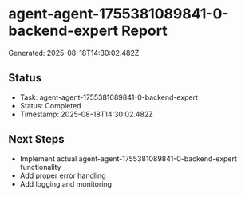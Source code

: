 # agent-agent-1755381089841-0-backend-expert Report

Generated: 2025-08-18T14:30:02.482Z

## Status
- Task: agent-agent-1755381089841-0-backend-expert
- Status: Completed
- Timestamp: 2025-08-18T14:30:02.482Z

## Next Steps
- Implement actual agent-agent-1755381089841-0-backend-expert functionality
- Add proper error handling
- Add logging and monitoring
